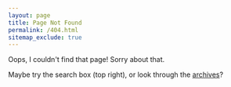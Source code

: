 ```yaml
---
layout: page
title: Page Not Found
permalink: /404.html
sitemap_exclude: true
---
```


Oops, I couldn't find that page! Sorry about that.

Maybe try the search box (top right), or look through the
[archives](/blog/archives)?
